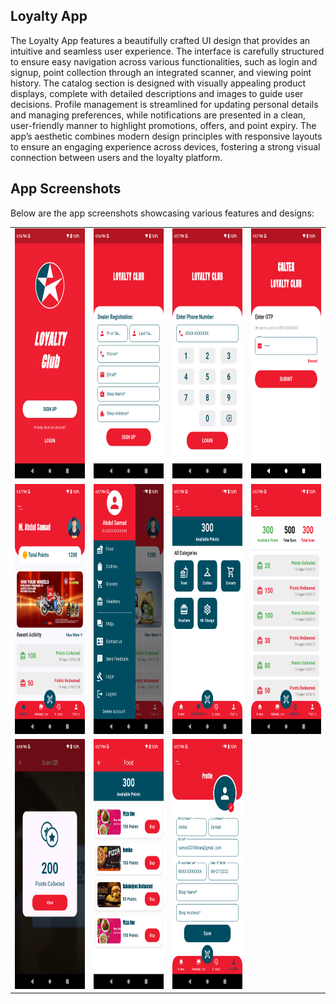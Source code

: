 ## Loyalty App

The Loyalty App features a beautifully crafted UI design that provides an intuitive and seamless user experience. The interface is carefully structured to ensure easy navigation across various functionalities, such as login and signup, point collection through an integrated scanner, and viewing point history. The catalog section is designed with visually appealing product displays, complete with detailed descriptions and images to guide user decisions. Profile management is streamlined for updating personal details and managing preferences, while notifications are presented in a clean, user-friendly manner to highlight promotions, offers, and point expiry. The app’s aesthetic combines modern design principles with responsive layouts to ensure an engaging experience across devices, fostering a strong visual connection between users and the loyalty platform.

## App Screenshots

Below are the app screenshots showcasing various features and designs:

<table>
  <tr>
    <td><img src="./screenshot/welcome.png" width="200" height="400" alt="Welcome Screen" /></td>
    <td><img src="./screenshot/sigup.png" width="200" height="400" alt="Signup Screen" /></td>
    <td><img src="./screenshot/login.png" width="200" height="400" alt="Login Screen" /></td>
    <td><img src="./screenshot/otp.png" width="200" height="400" alt="OTP Screen" /></td>
  </tr>
  <tr>
    <td><img src="./screenshot/home.png" width="200" height="400" alt="Home Screen" /></td>
    <td><img src="./screenshot/drawer.png" width="200" height="400" alt="Drawer Screen" /></td>
    <td><img src="./screenshot/categories.png" width="200" height="400" alt="Categories Screen" /></td>
    <td><img src="./screenshot/history.png" width="200" height="400" alt="History Screen" /></td>
  </tr>
  <tr>
    <td><img src="./screenshot/points.png" width="200" height="400" alt="Points Screen" /></td>
    <td><img src="./screenshot/category vouchers.png" width="200" height="400" alt="Category Vouchers Screen" /></td>
    <td><img src="./screenshot/profile.png" width="200" height="400" alt="Profile Screen" /></td>
  </tr>
</table>
